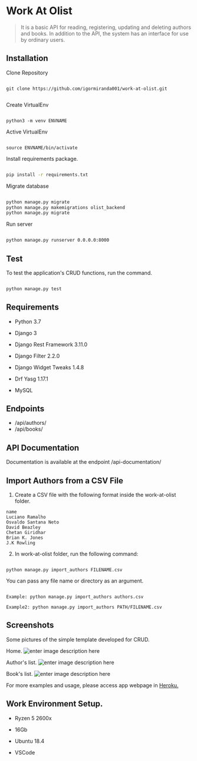 
# Work At Olist

> It is a basic API for reading, registering, updating and deleting authors and books.
> In addition to the API, the system has an interface for use by ordinary users.
 
## Installation

Clone Repository

```
  
git clone https://github.com/igormiranda001/work-at-olist.git
  
```

Create VirtualEnv

  

```

python3 -m venv ENVNAME

```

  

Active VirtualEnv

  

```

source ENVNAME/bin/activate

```

Install requirements package.

```sh

pip install -r requirements.txt

```

Migrate database

```sh

python manage.py migrate
python manage.py makemigrations olist_backend
python manage.py migrate

```
Run server

```sh

python manage.py runserver 0.0.0.0:8000

```  

## Test

  

  
  
To test the application's CRUD functions, run the command.

  

```sh

python manage.py test

```


## Requirements

  

* Python 3.7

* Django 3

* Django Rest Framework 3.11.0

* Django Filter 2.2.0

* Django Widget Tweaks 1.4.8

* Drf Yasg 1.17.1

* MySQL
  
## Endpoints
* /api/authors/
* /api/books/


## API Documentation

  
Documentation is available at the endpoint /api-documentation/


## Import Authors from a CSV File

  

1.  Create a CSV file with the following format inside the work-at-olist folder.

```
name
Luciano Ramalho
Osvaldo Santana Neto
David Beazley
Chetan Giridhar
Brian K. Jones
J.K Rowling
```

2.   In work-at-olist folder, run the following command:

```

python manage.py import_authors FILENAME.csv

```
You can pass any file name or directory as an argument.

```

Example: python manage.py import_authors authors.csv

Example2: python manage.py import_authors PATH/FILENAME.csv

```
  

## Screenshots

Some pictures of the simple template developed for CRUD.

Home.
![enter image description here](https://uploaddeimagens.com.br/images/002/601/234/original/Anota%C3%A7%C3%A3o_2020-04-20_102954.png?1587389766)

Author's list.
![enter image description here](https://uploaddeimagens.com.br/images/002/601/238/full/Anota%C3%A7%C3%A3o_2020-04-20_103650.png?1587389830)

Book's list.
![enter image description here](https://uploaddeimagens.com.br/images/002/601/243/full/Anota%C3%A7%C3%A3o_2020-04-20_103843.png?1587389966)

For more examples and usage, please access app webpage in [Heroku.](https://olist-igor.herokuapp.com/)

## Work Environment Setup.

* Ryzen 5 2600x

* 16Gb

* Ubuntu 18.4

* VSCode
